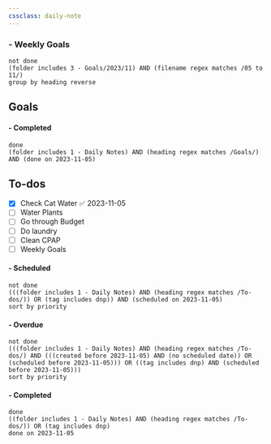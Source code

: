 ```yaml
---
cssclass: daily-note
---
```

### - Weekly Goals
```tasks
not done
(folder includes 3 - Goals/2023/11) AND (filename regex matches /05 to 11/)
group by heading reverse
```
## Goals

#### - Completed
```tasks
done
(folder includes 1 - Daily Notes) AND (heading regex matches /Goals/) AND (done on 2023-11-05)
```
## To-dos
- [x] Check Cat Water ✅ 2023-11-05
- [ ] Water Plants
- [ ] Go through Budget
- [ ] Do laundry
- [ ] Clean CPAP
- [ ] Weekly Goals

#### - Scheduled
```tasks
not done
(((folder includes 1 - Daily Notes) AND (heading regex matches /To-dos/)) OR (tag includes dnp)) AND (scheduled on 2023-11-05)
sort by priority
```
#### - Overdue
```tasks
not done
(((folder includes 1 - Daily Notes) AND (heading regex matches /To-dos/) AND (((created before 2023-11-05) AND (no scheduled date)) OR (scheduled before 2023-11-05))) OR ((tag includes dnp) AND (scheduled before 2023-11-05)))
sort by priority
```
#### - Completed
```tasks
done
((folder includes 1 - Daily Notes) AND (heading regex matches /To-dos/)) OR (tag includes dnp)
done on 2023-11-05
```

